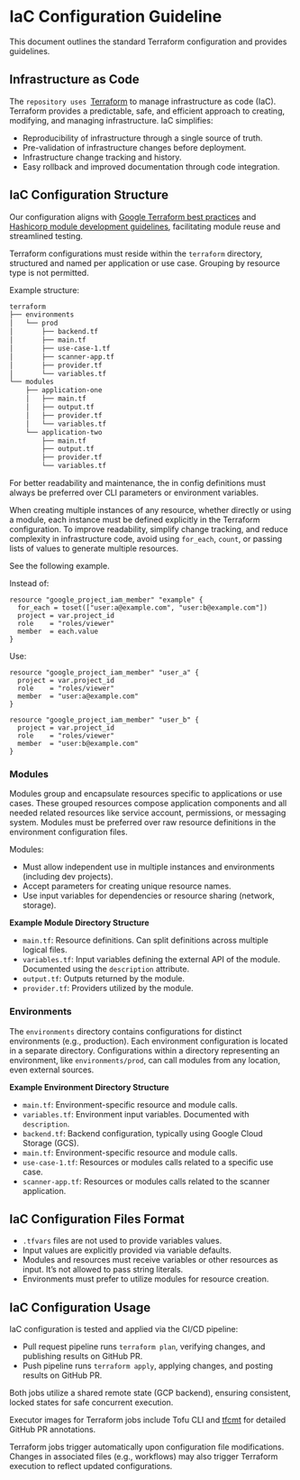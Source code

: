 # IaC Configuration Guideline

This document outlines the standard Terraform configuration and provides guidelines.

## Infrastructure as Code

The `repository uses `[Terraform](https://www.terraform.io/) to manage infrastructure as code (IaC). Terraform provides a predictable,
safe, and efficient approach to creating, modifying, and managing infrastructure. IaC simplifies:

- Reproducibility of infrastructure through a single source of truth.
- Pre-validation of infrastructure changes before deployment.
- Infrastructure change tracking and history.
- Easy rollback and improved documentation through code integration.

## IaC Configuration Structure

Our configuration aligns with [Google Terraform best practices](https://cloud.google.com/docs/terraform/best-practices-for-terraform)
and [Hashicorp module development guidelines](https://developer.hashicorp.com/terraform/language/modules/develop), facilitating module reuse
and streamlined testing.

Terraform configurations must reside within the `terraform` directory, structured and named per application or use case. Grouping by
resource type is not permitted.

Example structure:

```bash
terraform
├── environments
│   └── prod
│       ├── backend.tf
│       ├── main.tf
│       ├── use-case-1.tf
│       ├── scanner-app.tf
│       ├── provider.tf
│       └── variables.tf
└── modules
    ├── application-one
    │   ├── main.tf
    │   ├── output.tf
    │   ├── provider.tf
    │   └── variables.tf
    └── application-two
        ├── main.tf
        ├── output.tf
        ├── provider.tf
        └── variables.tf
```

For better readability and maintenance, the in config definitions must always be preferred over CLI parameters or environment variables.

When creating multiple instances of any resource, whether directly or using a module, each instance must be defined explicitly in the Terraform
configuration.
To improve readability, simplify change tracking, and reduce complexity in infrastructure code, avoid using `for_each`, `count`, or passing lists of values to generate multiple resources.

See the following example.

Instead of:

```hcl
resource "google_project_iam_member" "example" {
  for_each = toset(["user:a@example.com", "user:b@example.com"])
  project = var.project_id
  role    = "roles/viewer"
  member  = each.value
}
```

Use:

```hcl
resource "google_project_iam_member" "user_a" {
  project = var.project_id
  role    = "roles/viewer"
  member  = "user:a@example.com"
}

resource "google_project_iam_member" "user_b" {
  project = var.project_id
  role    = "roles/viewer"
  member  = "user:b@example.com"
}
```

### Modules

Modules group and encapsulate resources specific to applications or use cases.
These grouped resources compose application components and all needed related resources like service account, permissions, or messaging
system.
Modules must be preferred over raw resource definitions in the environment configuration files.

Modules:

- Must allow independent use in multiple instances and environments (including dev projects).
- Accept parameters for creating unique resource names.
- Use input variables for dependencies or resource sharing (network, storage).

**Example Module Directory Structure**

- `main.tf`: Resource definitions. Can split definitions across multiple logical files.
- `variables.tf`: Input variables defining the external API of the module. Documented using the `description` attribute.
- `output.tf`: Outputs returned by the module.
- `provider.tf`: Providers utilized by the module.

### Environments

The `environments` directory contains configurations for distinct environments (e.g., production).
Each environment configuration is located in a separate directory.
Configurations within a directory representing an environment, like `environments/prod`, can call modules from any location, even external
sources.

**Example Environment Directory Structure**

- `main.tf`: Environment-specific resource and module calls.
- `variables.tf`: Environment input variables. Documented with `description`.
- `backend.tf`: Backend configuration, typically using Google Cloud Storage (GCS).
- `main.tf`: Environment-specific resource and module calls.
- `use-case-1.tf`: Resources or modules calls related to a specific use case.
- `scanner-app.tf`: Resources or modules calls related to the scanner application.

## IaC Configuration Files Format

- `.tfvars` files are not used to provide variables values.
- Input values are explicitly provided via variable defaults.
- Modules and resources must receive variables or other resources as input. It’s not allowed to pass string literals.
- Environments must prefer to utilize modules for resource creation.

## IaC Configuration Usage

IaC configuration is tested and applied via the CI/CD pipeline:

- Pull request pipeline runs `terraform plan`, verifying changes, and publishing results on GitHub PR.
- Push pipeline runs `terraform apply`, applying changes, and posting results on GitHub PR.

Both jobs utilize a shared remote state (GCP backend), ensuring consistent, locked states for safe concurrent execution.

Executor images for Terraform jobs include Tofu CLI and [tfcmt](https://suzuki-shunsuke.github.io/tfcmt/) for detailed GitHub PR
annotations.

Terraform jobs trigger automatically upon configuration file modifications. Changes in associated files (e.g., workflows) may also trigger
Terraform execution to reflect updated configurations.

